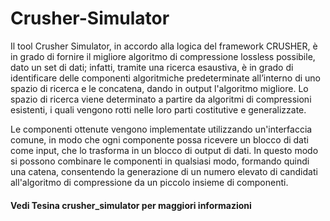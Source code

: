 # Crusher-Simulator

Il tool Crusher Simulator, in accordo alla logica del framework CRUSHER, è in grado di fornire il 
migliore algoritmo di compressione lossless possibile, dato un set di dati; infatti, tramite una 
ricerca esaustiva, è in grado di identificare delle componenti algoritmiche predeterminate 
all’interno di uno spazio di ricerca e le concatena, dando in output l'algoritmo migliore. 
Lo spazio di ricerca viene determinato a partire da algoritmi di compressioni esistenti, i quali 
vengono  rotti nelle loro parti costitutive e  generalizzate. 

Le componenti ottenute vengono implementate utilizzando un'interfaccia comune, in modo che 
ogni componente possa ricevere un blocco di dati come input, che lo trasforma in un blocco di 
output di dati. In questo modo si possono combinare le componenti in qualsiasi modo, formando 
quindi una catena, consentendo la generazione di un numero elevato di candidati all'algoritmo di 
compressione da un piccolo insieme di componenti.  

#### Vedi Tesina crusher_simulator per maggiori informazioni
